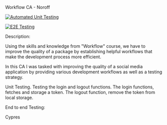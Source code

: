 Workflow CA - Noroff

[![Automated Unit Testing](https://github.com/KarenBonillaM/social-media-client-workflow-ca/actions/workflows/unit-test.yml/badge.svg?branch=workflow)](https://github.com/KarenBonillaM/social-media-client-workflow-ca/actions/workflows/unit-test.yml)

[![E2E Testing](https://github.com/jakotide/social-media-client/actions/workflows/e2e-testing.yml/badge.svg?branch=workflow)](https://github.com/jakotide/social-media-client/actions/workflows/e2e-testing.yml)

Description:

Using the skills and knowledge from "Workflow" course, we have to improve the quality of a package by establishing helpful workflows that make the development process more efficient.

In this CA I was tasked with improving the quality of a social media application by providing various development workflows as well as a testing strategy.

Unit Testing.
Testing the login and logout functions. The login functions, fetches and storage a token. The logout function, remove the token from local storage.

End to end Testing:

Cypres
